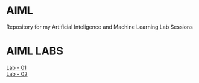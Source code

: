 # AIML
Repository for my Artificial Inteligence and Machine Learning Lab Sessions
# AIML LABS
[Lab - 01 ](https://github.com/RohithMacharla11/AIML/blob/main/AIML%20LAB%2002.ipynb)                                                                                                     
[Lab - 02 ](https://github.com/RohithMacharla11/AIML/blob/main/AIML%20LAB%2002.ipynb)
